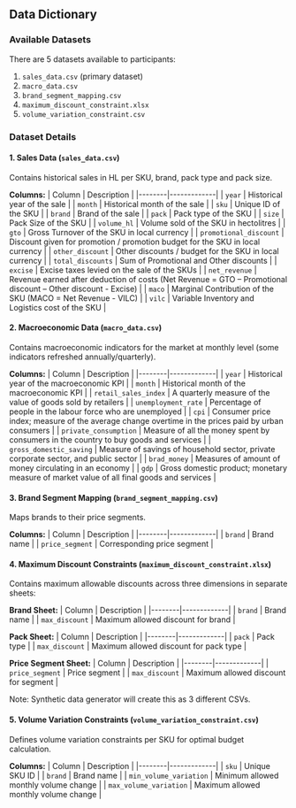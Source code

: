 ﻿## Data Dictionary

### Available Datasets

There are 5 datasets available to participants:
1. `sales_data.csv` (primary dataset)
2. `macro_data.csv`  
3. `brand_segment_mapping.csv`
4. `maximum_discount_constraint.xlsx`
5. `volume_variation_constraint.csv`

### Dataset Details

#### 1. Sales Data (`sales_data.csv`)
Contains historical sales in HL per SKU, brand, pack type and pack size.

**Columns:**
| Column | Description |
|--------|-------------|
| `year` | Historical year of the sale |
| `month` | Historical month of the sale |
| `sku` | Unique ID of the SKU |
| `brand` | Brand of the sale |
| `pack` | Pack type of the SKU |
| `size` | Pack Size of the SKU |
| `volume_hl` | Volume sold of the SKU in hectolitres |
| `gto` | Gross Turnover of the SKU in local currency |
| `promotional_discount` | Discount given for promotion / promotion budget for the SKU in local currency |
| `other_discount` | Other discounts / budget for the SKU in local currency |
| `total_discounts` | Sum of Promotional and Other discounts |
| `excise` | Excise taxes levied on the sale of the SKUs |
| `net_revenue` | Revenue earned after deduction of costs (Net Revenue = GTO – Promotional discount – Other discount - Excise) |
| `maco` | Marginal Contribution of the SKU (MACO = Net Revenue - VILC) |
| `vilc` | Variable Inventory and Logistics cost of the SKU |

#### 2. Macroeconomic Data (`macro_data.csv`)
Contains macroeconomic indicators for the market at monthly level (some indicators refreshed annually/quarterly).

**Columns:**
| Column | Description |
|--------|-------------|
| `year` | Historical year of the macroeconomic KPI |
| `month` | Historical month of the macroeconomic KPI |
| `retail_sales_index` | A quarterly measure of the value of goods sold by retailers |
| `unemployment_rate` | Percentage of people in the labour force who are unemployed |
| `cpi` | Consumer price index; measure of the average change overtime in the prices paid by urban consumers |
| `private_consumption` | Measure of all the money spent by consumers in the country to buy goods and services |
| `gross_domestic_saving` | Measure of savings of household sector, private corporate sector, and public sector |
| `brad_money` | Measures of amount of money circulating in an economy |
| `gdp` | Gross domestic product; monetary measure of market value of all final goods and services |

#### 3. Brand Segment Mapping (`brand_segment_mapping.csv`)
Maps brands to their price segments.

**Columns:**
| Column | Description |
|--------|-------------|
| `brand` | Brand name |
| `price_segment` | Corresponding price segment |

#### 4. Maximum Discount Constraints (`maximum_discount_constraint.xlsx`)
Contains maximum allowable discounts across three dimensions in separate sheets:

**Brand Sheet:**
| Column | Description |
|--------|-------------|
| `brand` | Brand name |
| `max_discount` | Maximum allowed discount for brand |

**Pack Sheet:**
| Column | Description |
|--------|-------------|
| `pack` | Pack type |
| `max_discount` | Maximum allowed discount for pack type |

**Price Segment Sheet:**
| Column | Description |
|--------|-------------|
| `price_segment` | Price segment |
| `max_discount` | Maximum allowed discount for segment |

Note: Synthetic data generator will create this as 3 different CSVs.

#### 5. Volume Variation Constraints (`volume_variation_constraint.csv`)
Defines volume variation constraints per SKU for optimal budget calculation.

**Columns:**
| Column | Description |
|--------|-------------|
| `sku` | Unique SKU ID |
| `brand` | Brand name |
| `min_volume_variation` | Minimum allowed monthly volume change |
| `max_volume_variation` | Maximum allowed monthly volume change |

